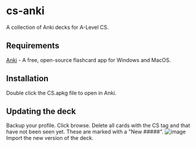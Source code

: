 # cs-anki
A collection of Anki decks for A-Level CS.

## Requirements
[Anki](https://apps.ankiweb.net/) - A free, open-source flashcard app for Windows and MacOS.

## Installation
Double click the CS.apkg file to open in Anki.

## Updating the deck
Backup your profile.
Click browse.
Delete all cards with the CS tag and that have not been seen yet. These are marked with a "New #####".
![image](https://user-images.githubusercontent.com/65739117/150214914-210ff23d-e650-4afb-ae8c-50b084220f44.png)
Import the new version of the deck.
